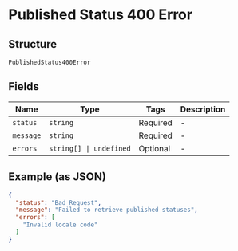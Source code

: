 
# Published Status 400 Error

## Structure

`PublishedStatus400Error`

## Fields

| Name | Type | Tags | Description |
|  --- | --- | --- | --- |
| `status` | `string` | Required | - |
| `message` | `string` | Required | - |
| `errors` | `string[] \| undefined` | Optional | - |

## Example (as JSON)

```json
{
  "status": "Bad Request",
  "message": "Failed to retrieve published statuses",
  "errors": [
    "Invalid locale code"
  ]
}
```

